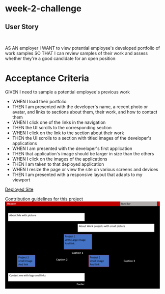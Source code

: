 # week-2-challenge

## User Story
<br>

AS AN employer
I WANT to view potential employee's developed portfolio of work samples
SO THAT I can review samples of their work and assess whether they're a good candidate for an open position

# Acceptance Criteria

GIVEN I need to sample a potential employee's previous work
<br>

<ul>
<li>WHEN I load their portfolio</li>
<li>THEN I am presented with the developer's name, a recent photo or avatar, and links to sections about them, their work, and how to contact them</li>
<li>WHEN I click one of the links in the navigation</li>
<li>THEN the UI scrolls to the corresponding section</li>
<li>WHEN I click on the link to the section about their work</li>
<li>THEN the UI scrolls to a section with titled images of the developer's applications</li>
<li>WHEN I am presented with the developer's first application</li>
<li>THEN that application's image should be larger in size than the others</li>
<li>WHEN I click on the images of the applications</li>
<li>THEN I am taken to that deployed application</li>
<li>WHEN I resize the page or view the site on various screens and devices</li>
<li>THEN I am presented with a responsive layout that adapts to my viewport</li>
</ul>

[Deployed Site](https://levimendyk.github.io/week-2-challenge/)

Contribution guidelines for this project
<img src="./assets/images/week-2-challenge-webpage-screenshot.png" alt="webpage screenshot" />
